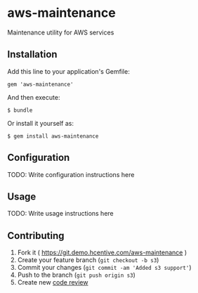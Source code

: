 # aws-maintenance

Maintenance utility for AWS services

## Installation

Add this line to your application's Gemfile:

    gem 'aws-maintenance'

And then execute:

    $ bundle

Or install it yourself as:

    $ gem install aws-maintenance

## Configuration

TODO: Write configuration instructions here

## Usage

TODO: Write usage instructions here

## Contributing

1. Fork it ( https://git.demo.hcentive.com/aws-maintenance )
2. Create your feature branch (`git checkout -b s3`)
3. Commit your changes (`git commit -am 'Added s3 support'`)
4. Push to the branch (`git push origin s3`)
5. Create new [code review](https://hcentive.jira.com/wiki/display/TECHOPS/Code+review+with+Phabricator)
